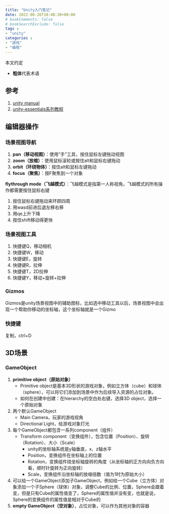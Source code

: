 ```yaml
---
title: "Unity入门笔记"
date: 2022-06-26T10:48:30+08:00
# bookComments: false
# bookSearchExclude: false
tags : 
- "unity"
categories : 
- "游戏"
- "编程"
---
```


本文约定

- **粗体**代表术语

## 参考

1. [unity manual](https://docs.unity3d.com/Manual/)
2. [unity-essentials系列教程](https://learn.unity.com/pathway/unity-essentials)

## 编辑器操作

### 场景视图导航

1. **pan（移动视图）**：使用“手”工具，按住鼠标左键拖动视图
2. **zoom（放缩）**：使用鼠标滚轮或按住alt和鼠标右键拖动
3. **orbit（环绕物体）**：按住alt和鼠标左键拖动
5. **focus（聚焦）**：按F聚焦到一个对象

**flythrough mode（飞越模式）**：飞越模式是指第一人称视角，飞越模式的所有操作都需要按住鼠标右键

1. 按住鼠标右键拖动来环顾四周
2. 用wasd前进后退左移右移
3. 用qe上升下降
4. 按住shift移动得更快

### 场景视图工具

1. 快捷键Q，移动相机 
2. 快捷键W，移动
3. 快捷键E，旋转
4. 快捷键R，拉伸
5. 快捷键T，2D拉伸
6. 快捷键Y，移动+旋转+拉伸

### Gizmos

Gizmos是unity场景视图中的辅助图标，比如选中移动工具以后，场景视图中会出现一个帮助你移动的坐标轴，这个坐标轴就是一个Gizmo

### 快捷键

复制，ctrl+D

## 3D场景

### GameObject

1. **primitive object（原始对象）**
    - Primitive object是基本3D形状的游戏对象，例如立方体（cube）和球体（sphere），可以将它们添加到场景中作为后续导入资源的占位对象。 
    - 如何在创建中创建：在hierarchy的空白处右键，选择3D object，选择一个原始对象
2. 两个默认GameObject
    - Main Camera，玩家的游戏视角
    - Directional Light，给游戏对象打光
3. 每个GameObject都包含一系列component（组件）
    - Transform component（变换组件），包含位置（Position）、旋转（Rotation）、大小（Scale）
        - unity的坐标轴系统是y轴垂直，x、z轴水平
        - Position，变换组件在坐标轴上的位置
        - Rotation，变换组件绕坐标轴旋转的角度（从坐标轴的正方向向负方向看，顺时针旋转为正向旋转）
        - Scale，变换组件沿坐标轴的放缩倍数（值为1时为原始大小）
4. 可以给一个GameObject添加子GameObject，例如给一个Cube（立方体）对象添加一个子Sphere（球体）对象，调整Cube的比例、位置，Sphere会跟着变，但是只有Cube的属性值变了，Sphere的属性值并没有变，也就是说，Sphere的变换组件的属性值是相对于Cube的
5. **empty GameObject（空对象）**，占位对象，可以作为其他对象的容器



